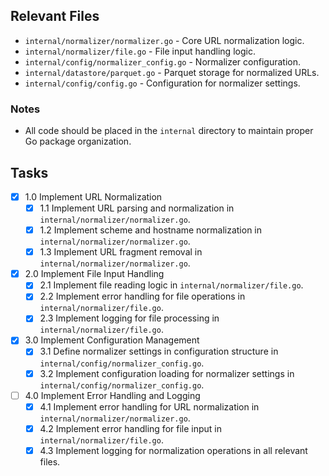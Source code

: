 ## Relevant Files

- `internal/normalizer/normalizer.go` - Core URL normalization logic.
- `internal/normalizer/file.go` - File input handling logic.
- `internal/config/normalizer_config.go` - Normalizer configuration.
- `internal/datastore/parquet.go` - Parquet storage for normalized URLs.
- `internal/config/config.go` - Configuration for normalizer settings.

### Notes

- All code should be placed in the `internal` directory to maintain proper Go package organization.

## Tasks

- [x] 1.0 Implement URL Normalization
  - [x] 1.1 Implement URL parsing and normalization in `internal/normalizer/normalizer.go`.
  - [x] 1.2 Implement scheme and hostname normalization in `internal/normalizer/normalizer.go`.
  - [x] 1.3 Implement URL fragment removal in `internal/normalizer/normalizer.go`.
- [x] 2.0 Implement File Input Handling
  - [x] 2.1 Implement file reading logic in `internal/normalizer/file.go`.
  - [x] 2.2 Implement error handling for file operations in `internal/normalizer/file.go`.
  - [x] 2.3 Implement logging for file processing in `internal/normalizer/file.go`.
- [x] 3.0 Implement Configuration Management
  - [x] 3.1 Define normalizer settings in configuration structure in `internal/config/normalizer_config.go`.
  - [x] 3.2 Implement configuration loading for normalizer settings in `internal/config/normalizer_config.go`.
- [ ] 4.0 Implement Error Handling and Logging
  - [x] 4.1 Implement error handling for URL normalization in `internal/normalizer/normalizer.go`.
  - [x] 4.2 Implement error handling for file input in `internal/normalizer/file.go`.
  - [x] 4.3 Implement logging for normalization operations in all relevant files. 